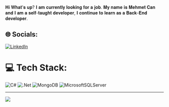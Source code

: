 𝐇𝐢 𝐖𝐡𝐚𝐭'𝐬 𝐮𝐩? 𝐈 𝐚𝐦 𝐜𝐮𝐫𝐫𝐞𝐧𝐭𝐥𝐲 𝐥𝐨𝐨𝐤𝐢𝐧𝐠 𝐟𝐨𝐫 𝐚 𝐣𝐨𝐛. 𝐌𝐲 𝐧𝐚𝐦𝐞 𝐢𝐬 𝐌𝐞𝐡𝐦𝐞𝐭 𝐂𝐚𝐧 𝐚𝐧𝐝 𝐈 𝐚𝐦 𝐚 𝐬𝐞𝐥𝐟-𝐭𝐚𝐮𝐠𝐡𝐭 𝐝𝐞𝐯𝐞𝐥𝐨𝐩𝐞𝐫, 𝐈 𝐜𝐨𝐧𝐭𝐢𝐧𝐮𝐞 𝐭𝐨 𝐥𝐞𝐚𝐫𝐧 𝐚𝐬 𝐚 𝐁𝐚𝐜𝐤-𝐄𝐧𝐝 𝐝𝐞𝐯𝐞𝐥𝐨𝐩𝐞𝐫.

## 🌐 Socials:
[![LinkedIn](https://img.shields.io/badge/LinkedIn-%230077B5.svg?logo=linkedin&logoColor=white)](https://linkedin.com/in/mehmetcankalabas) 

# 💻 Tech Stack:
![C#](https://img.shields.io/badge/c%23-%23239120.svg?style=plastic&logo=c-sharp&logoColor=white) ![.Net](https://img.shields.io/badge/.NET-5C2D91?style=plastic&logo=.net&logoColor=white) ![MongoDB](https://img.shields.io/badge/MongoDB-%234ea94b.svg?style=plastic&logo=mongodb&logoColor=white) ![MicrosoftSQLServer](https://img.shields.io/badge/Microsoft%20SQL%20Sever-CC2927?style=plastic&logo=microsoft%20sql%20server&logoColor=white)

---
[![](https://visitcount.itsvg.in/api?id=MehmetCanKalabas&icon=2&color=0)](https://visitcount.itsvg.in)

<!--
**MehmetCanKalabas/MehmetCanKalabas** is a ✨ _special_ ✨ repository because its `README.md` (this file) appears on your GitHub profile.

Here are some ideas to get you started:

- 🔭 I’m currently working on ...
- 🌱 I’m currently learning ...
